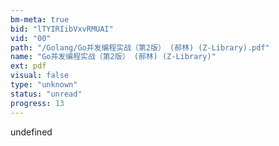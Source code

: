```yaml
---
bm-meta: true
bid: "lTYIRIibVxvRMUAI"
vid: "00"
path: "/Golang/Go并发编程实战（第2版） (郝林) (Z-Library).pdf"
name: "Go并发编程实战（第2版） (郝林) (Z-Library)"
ext: pdf
visual: false
type: "unknown"
status: "unread"
progress: 13
---
```

undefined